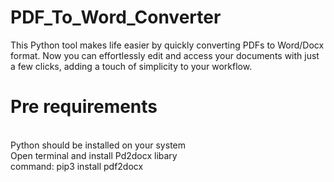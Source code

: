 # PDF_To_Word_Converter
This Python tool makes life easier by quickly converting PDFs to Word/Docx format. Now you can effortlessly edit and access your documents with just a few clicks, adding a touch of simplicity to your workflow.
<br>
<h1> Pre requirements </h1> <br>
Python should be installed on your system <br>
Open terminal and install Pd2docx libary <br>
command: pip3 install pdf2docx
